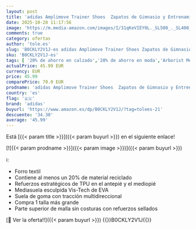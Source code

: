 ```yaml
---
layout: post
title: 'adidas Amplimove Trainer Shoes  Zapatos de Gimnasio y Entrenamiento Hombre  Core Black/Cloud White/Grey Six  46 2/3 EU'
date: 2025-10-28 11:17:56
image: 'https://m.media-amazon.com/images/I/31qKeVIEY0L._SL500_._SL400_.jpg'
comments: true
category: ofertas
author: 'tole.es'
slug: 'B0CKLY2V1J-es adidas Amplimove Trainer Shoes Zapatos de Gimnasio y...'
sku: 'B0CKLY2V1J-es'
tags: [ '20% de ahorro en calzado','20% de ahorro en moda','Arborist Merchandising Root','Calzado deportivo de exterior de hombre','Calzado deportivo para hombre','Moda','Moda Hombre','Prime Student -10% adicional en una selección de Moda','Self Service','Special Features Stores','Zapatillas deportivas y de moda para hombre','Zapatos para hombre','Zapatos para hombres','Zapatos: -10% adicional en una selección de Moda','adidas','c8538d25-3af9-48d3-aeff-5f3ce5572a36_0','c8538d25-3af9-48d3-aeff-5f3ce5572a36_4801','c8538d25-3af9-48d3-aeff-5f3ce5572a36_8301','c8538d25-3af9-48d3-aeff-5f3ce5572a36_9201','zapatos','🇪🇸', ]
actualPrice: 45.99 EUR
currency: EUR
price: 45.99
comparePrice: 70.0 EUR
prodname: 'adidas Amplimove Trainer Shoes  Zapatos de Gimnasio y Entrenamiento Hombre  Core Black/Cloud White/Grey Six  46 2/3 EU'
country: 'es'
flag: '🇪🇸'
brand: 'adidas'
buyurl: 'https://www.amazon.es/dp/B0CKLY2V1J/?tag=tolees-21'
descuento: '34.30'
average: '45.99'
---
```


Está [{{< param title >}}]({{< param buyurl >}}) en el siguiente enlace!

[![{{< param prodname >}}]({{< param image >}})]({{< param buyurl >}})

ℹ️:

- Forro textil
- Contiene al menos un 20% de material reciclado
- Refuerzos estratégicos de TPU en el antepié y el mediopié
- Mediasuela esculpida Vis-Tech de EVA
- Suela de goma con tracción multidireccional
- Compra 1 talla más grande
- Parte superior de malla sin costuras con refuerzos sellados

[🛒 Ver la oferta!!]({{< param buyurl >}})
{{<world>}}B0CKLY2V1J{{</world>}}
